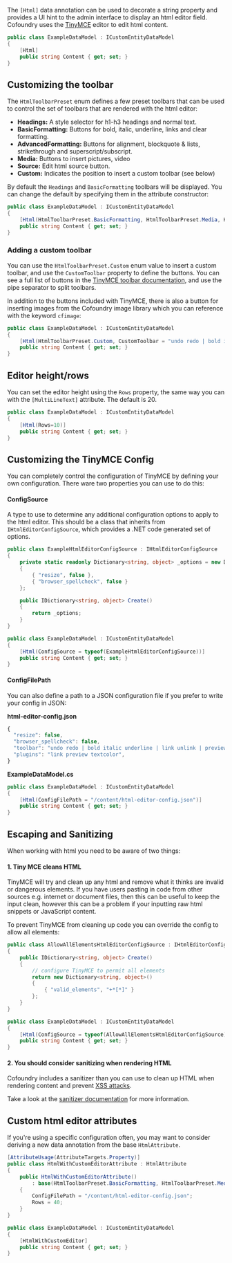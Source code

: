 The `[Html]` data annotation can be used to decorate a string property and provides a UI hint to the admin interface to display an html editor field. Cofoundry uses the [TinyMCE](https://www.tinymce.com/) editor to edit html content.

```csharp
public class ExampleDataModel : ICustomEntityDataModel
{
    [Html]
    public string Content { get; set; }
}
```

## Customizing the toolbar

The `HtmlToolbarPreset` enum defines a few preset toolbars that can be used to control the set of toolbars that are rendered with the html editor:

- **Headings:** A style selector for h1-h3 headings and normal text.
- **BasicFormatting:** Buttons for bold, italic, underline, links  and clear formatting.
- **AdvancedFormatting:** Buttons for alignment, blockquote & lists, strikethrough and superscript/subscript.
- **Media:** Buttons to insert pictures, video
- **Source:** Edit html source button.
- **Custom:** Indicates the position to insert a custom toolbar (see below)

By default the `Headings` and `BasicFormatting` toolbars will be displayed. You can change the default by specifying them in the attribute constructor:

```csharp
public class ExampleDataModel : ICustomEntityDataModel
{
    [Html(HtmlToolbarPreset.BasicFormatting, HtmlToolbarPreset.Media, HtmlToolbarPreset.Source)]
    public string Content { get; set; }
}
```

### Adding a custom toolbar

You can use the `HtmlToolbarPreset.Custom` enum value to insert a custom toolbar, and use the `CustomToolbar` property to define the buttons. You can see a full list of buttons in the [TinyMCE toolbar documentation](https://www.tinymce.com/docs/advanced/editor-control-identifiers/#toolbarcontrols), and use the pipe separator to split toolbars. 

In addition to the buttons included with TinyMCE, there is also a button for inserting images from the Cofoundry image library which you can reference with the keyword `cfimage`:

```csharp
public class ExampleDataModel : ICustomEntityDataModel
{
    [Html(HtmlToolbarPreset.Custom, CustomToolbar = "undo redo | bold italic underline | link unlink | cfimage")]
    public string Content { get; set; }
}
```

## Editor height/rows

You can set the editor height using the `Rows` property, the same way you can with the `[MultiLineText]` attribute. The default is 20.

```csharp
public class ExampleDataModel : ICustomEntityDataModel
{
    [Html(Rows=10)]
    public string Content { get; set; }
}
```

## Customizing the TinyMCE Config

You can completely control the configuration of TinyMCE by defining your own configuration. There ware two properties you can use to do this:

#### ConfigSource

A type to use to determine any additional configuration options to apply to the html editor. This should be a class that inherits from `IHtmlEditorConfigSource`, which provides a .NET code generated set of options.

```csharp
public class ExampleHtmlEditorConfigSource : IHtmlEditorConfigSource
{
    private static readonly Dictionary<string, object> _options = new Dictionary<string, object>()
    {
        { "resize", false },
        { "browser_spellcheck", false }
    };

    public IDictionary<string, object> Create()
    {
        return _options;
    }
}

public class ExampleDataModel : ICustomEntityDataModel
{
    [Html(ConfigSource = typeof(ExampleHtmlEditorConfigSource))]
    public string Content { get; set; }
}
```

#### ConfigFilePath

You can also define a path to a JSON configuration file if you prefer to write your config in JSON:

**html-editor-config.json**

```js
{
  "resize": false,
  "browser_spellcheck": false,
  "toolbar": "undo redo | bold italic underline | link unlink | preview forecolor backcolor",
  "plugins": "link preview textcolor",
}
```

**ExampleDataModel.cs**

```csharp
public class ExampleDataModel : ICustomEntityDataModel
{
    [Html(ConfigFilePath = "/content/html-editor-config.json")]
    public string Content { get; set; }
}
```

## Escaping and Sanitizing

When working with html you need to be aware of two things:

#### 1. Tiny MCE cleans HTML

TinyMCE will try and clean up any html and remove what it thinks are invalid or dangerous elements. If you have users pasting in code from other sources e.g. internet or document files, then this can be useful to keep the input clean, however this can be a problem if your inputting raw html snippets or JavaScript content.

To prevent TinyMCE from cleaning up code you can override the config to allow all elements:

```csharp
public class AllowAllElementsHtmlEditorConfigSource : IHtmlEditorConfigSource
{
    public IDictionary<string, object> Create()
    {
        // configure TinyMCE to permit all elements
        return new Dictionary<string, object>() 
        {
            { "valid_elements", "+*[*]" }
        };
    }
}

public class ExampleDataModel : ICustomEntityDataModel
{
    [Html(ConfigSource = typeof(AllowAllElementsHtmlEditorConfigSource))]
    public string Content { get; set; }
}
```

#### 2. You should consider sanitizing when rendering HTML

Cofoundry includes a sanitizer than you can use to clean up HTML when rendering content and prevent [XSS attacks](https://www.owasp.org/index.php/Cross-site_Scripting_(XSS)). 

Take a look at the [sanitizer documentation](/framework/html-sanitizer) for more information.

## Custom html editor attributes

If you're using a specific configuration often, you may want to consider deriving a new data annotation from the base `HtmlAttribute`.

```csharp
[AttributeUsage(AttributeTargets.Property)]
public class HtmlWithCustomEditorAttribute : HtmlAttribute
{
    public HtmlWithCustomEditorAttribute()
        : base(HtmlToolbarPreset.BasicFormatting, HtmlToolbarPreset.Media, HtmlToolbarPreset.Source)
    {
        ConfigFilePath = "/content/html-editor-config.json";
        Rows = 40;
    }
}

public class ExampleDataModel : ICustomEntityDataModel
{
    [HtmlWithCustomEditor]
    public string Content { get; set; }
}
```
